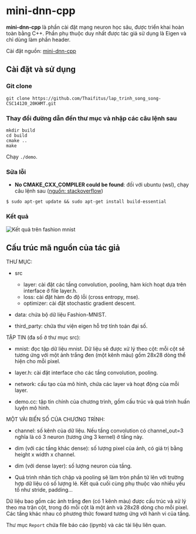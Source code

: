 # mini-dnn-cpp

**mini-dnn-cpp** là phần cài đặt mạng neuron học sâu, được triển khai hoàn toàn bằng C++. Phần phụ thuộc duy nhất được tác giả sử dụng là Eigen và chỉ dùng làm phần header.

Cài đặt nguồn: [mini-dnn-cpp](https://github.com/iamhankai/mini-dnn-cpp.git)


## Cài đặt và sử dụng

### Git clone
```shell
git clone https://github.com/Thaifitus/lap_trinh_song_song-CSC14120_20KHMT.git
```

### Thay đổi đường dẫn đến thư mục và nhập các câu lệnh sau
```shell
mkdir build
cd build
cmake ..
make
```

Chạy `./demo`.

### Sửa lỗi
* **No CMAKE_CXX_COMPILER could be found**: đối với ubuntu (wsl), chạy câu lệnh sau ([nguồn: stackoverflow](https://stackoverflow.com/questions/32801638/cmake-error-at-cmakelists-txt30-project-no-cmake-c-compiler-could-be-found))

```shell
$ sudo apt-get update && sudo apt-get install build-essential
```

### Kết quả
![Kết quả trên fashion mnist](https://github.com/Thaifitus/lap_trinh_song_song-CSC14120_20KHMT/blob/master/Report/result_30-11-2023.png)

## Cấu trúc mã nguồn của tác giả

THƯ MỤC:
* src
  * layer: cài đặt các tầng convolution, pooling, hàm kích hoạt dựa trên interface ở file layer.h.
  * loss: cài đặt hàm đo độ lỗi (cross entropy, mse).
  * optimizer: cài đặt stochastic gradient descent.

* data: chứa bộ dữ liệu Fashion-MNIST.
* third_party: chứa thư viện eigen hỗ trợ tính toán đại số.


TẬP TIN (đa số ở thư mục src):
* mnist: đọc tập dữ liệu mnist. Dữ liệu sẽ được xử lý theo cột: mỗi cột sẽ tương ứng với một ảnh trắng đen (một kênh màu) gồm 28x28 dòng thể hiện cho mỗi pixel.

* layer.h: cài đặt interface cho các tầng convolution, pooling.

* network: cấu tạo của mô hình, chứa các layer và hoạt động của mỗi layer.

* demo.cc: tập tin chính của chương trình, gồm cấu trúc và quá trình huấn luyện mô hình.

MỘT VÀI BIẾN SỐ CỦA CHƯƠNG TRÌNH:
* channel: số kênh của dữ liệu. Nếu tầng convolution có channel_out=3 nghĩa là có 3 neuron (tương ứng 3 kernel) ở tầng này.

* dim (với các tầng khác dense): số lượng pixel của ảnh, có giá trị bằng height x width x channel.

* dim (với dense layer): số lượng neuron của tầng.

* Quá trình nhân tích chập và pooling sẽ làm tròn phần tử lên với trường hợp dữ liệu có số lượng lẻ. Kết quả cuối cùng phụ thuộc vào nhiều yếu tố như stride, padding...


Dữ liệu bao gồm các ảnh trắng đen (có 1 kênh màu) được cấu trúc và xử lý theo ma trận cột, trong đó mỗi cột là một ảnh và 28x28 dòng cho mỗi pixel. Các tầng khác nhau có phương thức foward tương ứng với hành vi của tầng.


Thư mục `Report` chứa file báo cáo (ipynb) và các tài liệu liên quan.
